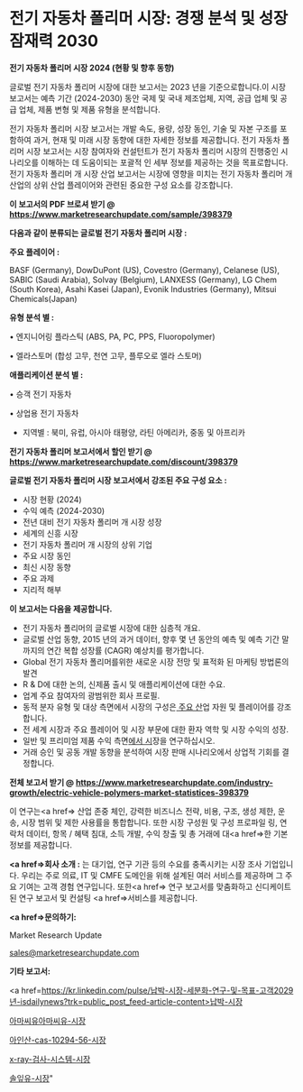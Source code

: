 # 전기 자동차 폴리머 시장: 경쟁 분석 및 성장 잠재력 2030

<strong>전기 자동차 폴리머 시장 2024 (현황 및 향후 동향)</strong>

글로벌 전기 자동차 폴리머 시장에 대한 보고서는 2023 년을 기준으로합니다.이 시장 보고서는 예측 기간 (2024-2030) 동안 국제 및 국내 제조업체, 지역, 공급 업체 및 공급 업체, 제품 변형 및 제품 유형을 분석합니다.

전기 자동차 폴리머 시장 보고서는 개발 속도, 용량, 성장 동인, 기술 및 자본 구조를 포함하여 과거, 현재 및 미래 시장 동향에 대한 자세한 정보를 제공합니다. 전기 자동차 폴리머 시장 보고서는 시장 참여자와 컨설턴트가 전기 자동차 폴리머 시장의 진행중인 시나리오를 이해하는 데 도움이되는 포괄적 인 세부 정보를 제공하는 것을 목표로합니다. 전기 자동차 폴리머 개 시장 산업 보고서는 시장에 영향을 미치는 전기 자동차 폴리머 개 산업의 상위 산업 플레이어와 관련된 중요한 구성 요소를 강조합니다.



<strong>이 보고서의 PDF 브로셔 받기 @ <a href=https://www.marketresearchupdate.com/sample/398379>https://www.marketresearchupdate.com/sample/398379</a></strong>



<strong>다음과 같이 분류되는 글로벌 전기 자동차 폴리머 시장 :</strong>



<strong>주요 플레이어 :</strong>

BASF (Germany), DowDuPont (US), Covestro (Germany), Celanese (US), SABIC (Saudi Arabia), Solvay (Belgium), LANXESS (Germany), LG Chem (South Korea), Asahi Kasei (Japan), Evonik Industries (Germany), Mitsui Chemicals(Japan)



<strong>유형 분석 별 :</strong>

• 엔지니어링 플라스틱 (ABS, PA, PC, PPS, Fluoropolymer)

• 엘라스토머 (합성 고무, 천연 고무, 플루오로 엘라 스토머)



<strong>애플리케이션 분석 별 :</strong>

• 승객 전기 자동차

• 상업용 전기 자동차

<ul>
  <li>지역별 : 북미, 유럽, 아시아 태평양, 라틴 아메리카, 중동 및 아프리카</li>
</ul>


<strong>전기 자동차 폴리머 보고서에서 할인 받기 @ <a href=https://www.marketresearchupdate.com/discount/398379>https://www.marketresearchupdate.com/discount/398379</a></strong>



<strong>글로벌 전기 자동차 폴리머 시장 보고서에서 강조된 주요 구성 요소 :</strong>
<ul>
  <li>시장 현황 (2024)</li>
  <li>수익 예측 (2024-2030)</li>
  <li>전년 대비 전기 자동차 폴리머 개 시장 성장</li>
  <li>세계의 신흥 시장</li>
  <li>전기 자동차 폴리머 개 시장의 상위 기업</li>
  <li>주요 시장 동인</li>
  <li>최신 시장 동향</li>
  <li>주요 과제</li>
  <li>지리적 해부</li>
</ul>


<strong>이 보고서는 다음을 제공합니다.</strong>
<ul>
  <li>전기 자동차 폴리머의 글로벌 시장에 대한 심층적 개요.</li>
  <li>글로벌 산업 동향, 2015 년의 과거 데이터, 향후 몇 년 동안의 예측 및 예측 기간 말까지의 연간 복합 성장률 (CAGR) 예상치를 평가합니다.</li>
  <li>Global 전기 자동차 폴리머를위한 새로운 시장 전망 및 표적화 된 마케팅 방법론의 발견</li>
  <li>R &amp; D에 대한 논의, 신제품 출시 및 애플리케이션에 대한 수요.</li>
  <li>업계 주요 참여자의 광범위한 회사 프로필.</li>
  <li>동적 분자 유형 및 대상 측면에서 시장의 구성은<a href=> 주요 산</a>업 자원 및 플레이어를 강조합니다.</li>
  <li>전 세계 시장과 주요 플레이어 및 시장 부문에 대한 환자 역학 및 시장 수익의 성장.</li>
  <li>일반 및 프리미엄 제품 수익 측면<a href=>에서 시</a>장을 연구하십시오.</li>
  <li>거래 승인 및 공동 개발 동향을 분석하여 시장 판매 시나리오에서 상업적 기회를 결정합니다.</li>
</ul>



<strong>전체 보고서 받기 @ <a href=https://www.marketresearchupdate.com/industry-growth/electric-vehicle-polymers-market-statistices-398379>https://www.marketresearchupdate.com/industry-growth/electric-vehicle-polymers-market-statistices-398379</a></strong>

이 연구는<a href=> 산업 존중</a> 체인, 강력한 비즈니스 전략, 비용, 구조, 생성 제한, 운송, 시장 범위 및 제한 사용률을 통합합니다. 또한 시장 구성원 및 구성 프로파일 링, 연락처 데이터, 항목 / 혜택 침대, 소득 개발, 수익 창출 및 총 거래에 대<a href=>한 기본 </a>정보를 제공합니다.



<strong><a href=>회사 소</a>개 :</strong>
는 대기업, 연구 기관 등의 수요를 충족시키는 시장 조사 기업입니다. 우리는 주로 의료, IT 및 CMFE 도메인을 위해 설계된 여러 서비스를 제공하며 그 주요 기여는 고객 경험 연구입니다. 또한<a href=> 연구 보</a>고서를 맞춤화하고 신디케이트 된 연구 보고서 및 컨설팅 <a href=>서비스</a>를 제공합니다.



<strong><a href=>문의하기:</a></strong>

Market Research Update

sales@marketresearchupdate.com



<strong>기타 보고서:</strong>

<a href=https://kr.linkedin.com/pulse/납박-시장-세분화-연구-및-목표-고객2029년-isdailynews?trk=public_post_feed-article-content>납박-시장</a>

<a href=https://www.linkedin.com/pulse/아마씨유아마씨유-시장-동향-및-성장-전망-survey-savvy-insights-360-analysis/>아마씨유아마씨유-시장</a>

<a href=https://www.linkedin.com/pulse/아인산-cas-10294-56-시장-진입-전략-및-위험-평가2029년-ctywf/>아인산-cas-10294-56-시장</a>

<a href=https://www.linkedin.com/pulse/x-ray-검사-시스템-시장-진입-전략-및-위험-평가2029년-trend-tracking-tips-360-analysis-wlz7f/>x-ray-검사-시스템-시장</a>

<a href=https://www.linkedin.com/pulse/솔잎유-시장-진입-전략-및-위험-평가2030년-isdailynews-bhmxc/>솔잎유-시장</a>"
